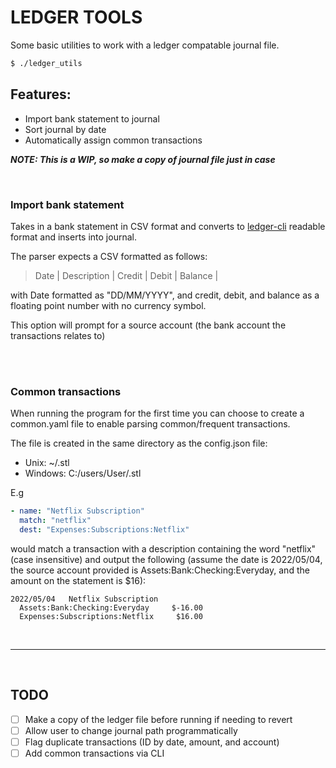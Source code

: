 # LEDGER TOOLS

Some basic utilities to work with a ledger compatable journal file.

```bash
$ ./ledger_utils
```

## Features:

- Import bank statement to journal
- Sort journal by date
- Automatically assign common transactions

_**NOTE: This is a WIP, so make a copy of journal file just in case**_

<br />

### Import bank statement

Takes in a bank statement in CSV format and converts to
[ledger-cli](https://www.ledger-cli.org/) readable format and inserts into
journal.

The parser expects a CSV formatted as follows:

> Date | Description | Credit | Debit | Balance |

with Date formatted as "DD/MM/YYYY", and credit, debit, and balance as a
floating point number with no currency symbol.

This option will prompt for a source account (the bank account the transactions
relates to)

<br />
<br />

### Common transactions

When running the program for the first time you can choose to create a
common.yaml file to enable parsing common/frequent transactions.

The file is created in the same directory as the config.json file:

- Unix: ~/.stl
- Windows: C:/users/User/.stl

E.g

```yaml
- name: "Netflix Subscription"
  match: "netflix"
  dest: "Expenses:Subscriptions:Netflix"
```

would match a transaction with a description containing the word "netflix" (case
insensitive) and output the following (assume the date is 2022/05/04, the source
account provided is Assets:Bank:Checking:Everyday, and the amount on the
statement is $16):

```
2022/05/04   Netflix Subscription
  Assets:Bank:Checking:Everyday     $-16.00
  Expenses:Subscriptions:Netflix     $16.00
```

<br />

---

<br />

## TODO

- [ ] Make a copy of the ledger file before running if needing to revert
- [ ] Allow user to change journal path programmatically
- [ ] Flag duplicate transactions (ID by date, amount, and account)
- [ ] Add common transactions via CLI
